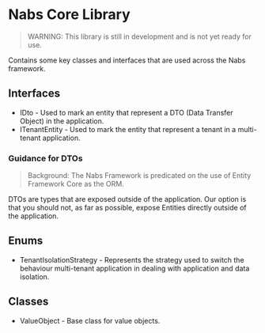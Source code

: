 # Nabs Core Library

> WARNING: This library is still in development and is not yet ready for use.

Contains some key classes and interfaces that are used across the Nabs framework.

## Interfaces

- IDto - Used to mark an entity that represent a DTO (Data Transfer Object) in the application.
- ITenantEntity - Used to mark the entity that represent a tenant in a multi-tenant application.

### Guidance for DTOs

> Background: The Nabs Framework is predicated on the use of Entity Framework Core as the ORM.

DTOs are types that are exposed outside of the application. Our option is that you should not, as far as possible, expose Entities directly outside of the application.

## Enums

- TenantIsolationStrategy - Represents the strategy used to switch the behaviour multi-tenant application in dealing with application and data isolation.

## Classes

- ValueObject - Base class for value objects.